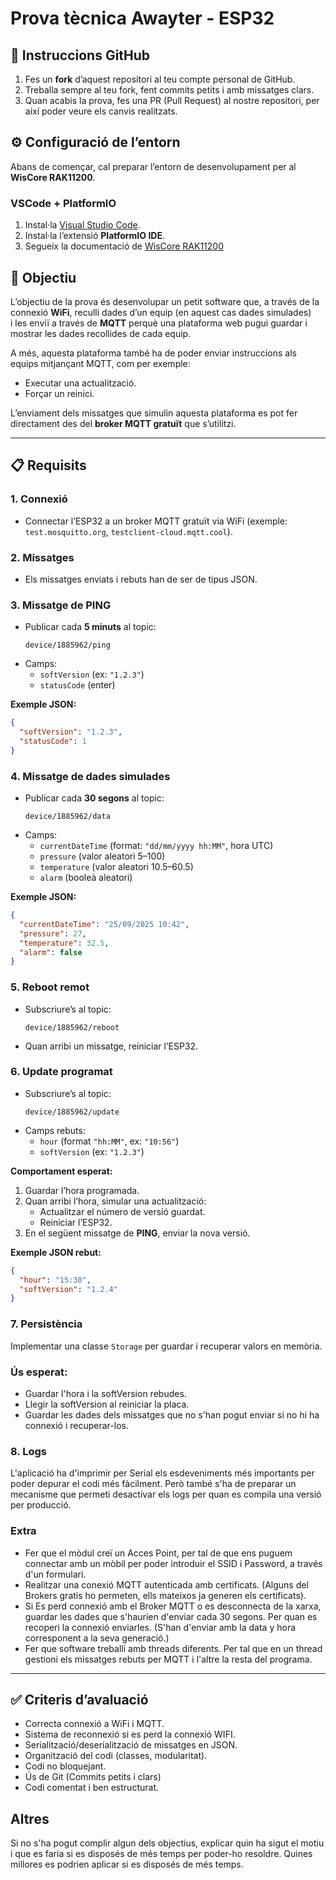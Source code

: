 # Prova tècnica Awayter - ESP32

## 📂 Instruccions GitHub

1. Fes un **fork** d’aquest repositori al teu compte personal de GitHub.
2. Treballa sempre al teu fork, fent commits petits i amb missatges clars.
3. Quan acabis la prova, fes una PR (Pull Request) al nostre repositori, per així poder veure els canvis realitzats.


## ⚙️ Configuració de l’entorn

Abans de començar, cal preparar l’entorn de desenvolupament per al **WisCore RAK11200**.

### VSCode + PlatformIO
1. Instal·la [Visual Studio Code](https://code.visualstudio.com/).
2. Instal·la l’extensió **PlatformIO IDE**.
3. Segueix la documentació de [WisCore RAK11200](https://docs.rakwireless.com/product-categories/wisblock/rak11200/quickstart/)


## 🎯 Objectiu
L’objectiu de la prova és desenvolupar un petit software que, a través de la connexió **WiFi**, reculli dades d’un equip (en aquest cas dades simulades)  
i les enviï a través de **MQTT** perquè una plataforma web pugui guardar i mostrar les dades recollides de cada equip.  

A més, aquesta plataforma també ha de poder enviar instruccions als equips mitjançant MQTT, com per exemple:
- Executar una actualització.
- Forçar un reinici.

L’enviament dels missatges que simulin aquesta plataforma es pot fer directament des del **broker MQTT gratuït** que s’utilitzi.


---

## 📋 Requisits

### 1. Connexió
- Connectar l’ESP32 a un broker MQTT gratuït via WiFi (exemple: `test.mosquitto.org`, `testclient-cloud.mqtt.cool`).

### 2. Missatges
- Els missatges enviats i rebuts han de ser de tipus JSON.

### 3. Missatge de PING
- Publicar cada **5 minuts** al topic:
  ```
  device/1885962/ping
  ```
- Camps:
  - `softVersion` (ex: `"1.2.3"`)
  - `statusCode` (enter)

**Exemple JSON:**
```json
{
  "softVersion": "1.2.3",
  "statusCode": 1
}
```

### 4. Missatge de dades simulades
- Publicar cada **30 segons** al topic:
  ```
  device/1885962/data
  ```
- Camps:
  - `currentDateTime` (format: `"dd/mm/yyyy hh:MM"`, hora UTC)
  - `pressure` (valor aleatori 5–100)
  - `temperature` (valor aleatori 10.5–60.5)
  - `alarm` (booleà aleatori)

**Exemple JSON:**
```json
{
  "currentDateTime": "25/09/2025 10:42",
  "pressure": 27,
  "temperature": 32.5,
  "alarm": false
}
```

### 5. Reboot remot
- Subscriure’s al topic:
  ```
  device/1885962/reboot
  ```
- Quan arribi un missatge, reiniciar l’ESP32.

### 6. Update programat
- Subscriure’s al topic:
  ```
  device/1885962/update
  ```
- Camps rebuts:
  - `hour` (format `"hh:MM"`, ex: `"10:56"`)
  - `softVersion` (ex: `"1.2.3"`)

**Comportament esperat:**
1. Guardar l’hora programada.
2. Quan arribi l’hora, simular una actualització:
   - Actualitzar el número de versió guardat.
   - Reiniciar l’ESP32.
3. En el següent missatge de **PING**, enviar la nova versió.

**Exemple JSON rebut:**
```json
{
  "hour": "15:30",
  "softVersion": "1.2.4"
}
```

### 7. Persistència
Implementar una classe `Storage` per guardar i recuperar valors en memòria.  

### Ús esperat:
- Guardar l'hora i la softVersion rebudes.
- Llegir la softVersion al reiniciar la placa.
- Guardar les dades dels missatges que no s'han pogut enviar si no hi ha connexió i recuperar-los.

### 8. Logs
L'aplicació ha d'imprimir per Serial els esdeveniments més importants per poder depurar el codi més fàcilment. Però també s'ha de
preparar un mecanisme que permeti desactivar els logs per quan es compila una versió per producció.

### Extra
- Fer que el mòdul creï un Acces Point, per tal de que ens puguem connectar amb un mòbil per poder introduir el SSID i Password, a través d'un formulari.
- Realitzar una conexió MQTT autenticada amb certificats. (Alguns del Brokers gratis ho permeten, ells mateixos ja generen els certificats).
- Si Es perd connexió amb el Broker MQTT o es desconnecta de la xarxa, guardar les dades que s'haurien d'enviar cada 30 segons. Per quan es recoperi la connexió 
  enviarles. (S'han d'enviar amb la data y hora corresponent a la seva generació.)
- Fer que software treballi amb threads diferents. Per tal que en un thread gestioni els missatges rebuts per MQTT i l'altre la resta del programa.

---

## ✅ Criteris d’avaluació
- Correcta connexió a WiFi i MQTT.
- Sistema de reconnexió si es perd la connexió WIFI.
- Serialització/deserialització de missatges en JSON.
- Organització del codi (classes, modularitat).
- Codi no bloquejant.
- Ús de Git (Commits petits i clars)
- Codi comentat i ben estructurat.

## Altres
Si no s'ha pogut complir algun dels objectius, explicar quin ha sigut el motiu i que es faria si es disposés de més temps per poder-ho resoldre. 
Quines millores es podrien aplicar si es disposés de més temps.

 

